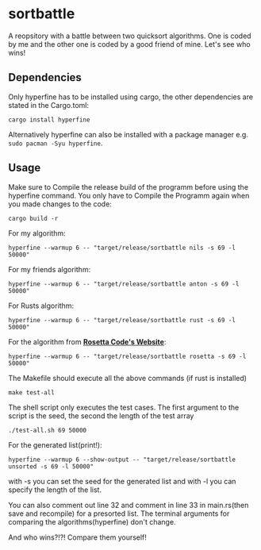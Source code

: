 # sortbattle
A reopsitory with a battle between two quicksort algorithms. One is coded by me and the other one is coded by a good friend of mine. Let's see who wins!

## Dependencies
Only hyperfine has to be installed using cargo, the other dependencies are stated in the Cargo.toml:
```
cargo install hyperfine
```
Alternatively hyperfine can also be installed with a package manager e.g. `sudo pacman -Syu hyperfine`.

## Usage
Make sure to Compile the release build of the programm before using the hyperfine command. You only have to Compile the Programm again when you made changes to the code:
```
cargo build -r
```
For my algorithm:
```
hyperfine --warmup 6 -- "target/release/sortbattle nils -s 69 -l 50000"
```
For my friends algorithm:
```
hyperfine --warmup 6 -- "target/release/sortbattle anton -s 69 -l 50000"
```
For Rusts algorithm:
```
hyperfine --warmup 6 -- "target/release/sortbattle rust -s 69 -l 50000"
```
For the algorithm from **[Rosetta Code's Website](https://rosettacode.org/wiki/Sorting_algorithms/Quicksort#Rust)**:
```
hyperfine --warmup 6 -- "target/release/sortbattle rosetta -s 69 -l 50000"
```
The Makefile should execute all the above commands (if rust is installed)
```
make test-all
```
The shell script only executes the test cases. The first argument to the script is the seed, the second the length of the
test array 
```
./test-all.sh 69 50000
```

For the generated list(print!):
```
hyperfine --warmup 6 --show-output -- "target/release/sortbattle unsorted -s 69 -l 50000"
```
with -s you can set the seed for the generated list and with -l you can specify the length of the list.

You can also comment out line 32 and comment in line 33 in main.rs(then save and recompile) for a presorted list. The terminal arguments for comparing the algorithms(hyperfine) don't change. 

And who wins?!?! Compare them yourself!
